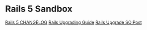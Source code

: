 # Rails 5 Sandbox


[Rails 5 CHANGELOG](http://weblog.rubyonrails.org/2016/6/30/Rails-5-0-final/)
[Rails Upgrading Guide](http://edgeguides.rubyonrails.org/upgrading_ruby_on_rails.html)
[Rails Upgrade SO Post](http://stackoverflow.com/a/38443616/5113832)










